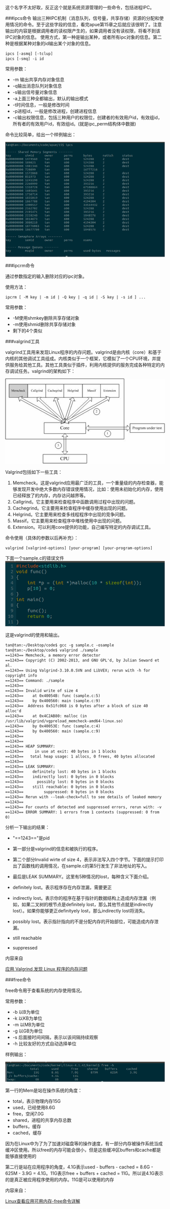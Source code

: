 这个名字不太好取，反正这个就是系统资源管理的一些命令，包括进程IPC。


###ipcs命令
输出三种IPC机制（消息队列，信号量，共享存储）资源的分配和使用情况的命令。至于这些字段的信息，看完apue第15章之后就应该很明了。注意输出的内容是根据调用者的读权限产生的，如果调用者没有读权限，将看不到该IPC对象的信息。
使用方式，第一种是输出某种，或者所有ipc对象的信息。第二种是根据某种对象的id输出某个对象的信息。
```
ipcs [-asmq] [-tclup]
ipcs [-smq] -i id
```
常用参数：
+ -m 输出共享内存对象信息
+ -q输出消息队列对象信息
+ -s输出信号量对象信息
+ -a上面三种全都输出，默认的输出模式
+ -t时间信息，一般是修改时间
+ -p进程id，一般是修改进程，创建进程信息
+ -c输出权限信息，包括三种用户的权限位，创建者的有效用户id，有效组id，所有者的有效用户id，有效组id。(就是ipc_perm结构体中数据)

命令比较简单，给出一个样例输出：

![](img/ipcs.png)

###ipcrm命令

通过参数指定的输入删除对应的ipc对象。

使用方法：
```
ipcrm [ -M key | -m id | -Q key | -q id | -S key | -s id ] ...
```

常用参数：
+ -M使用shmkey删除共享存储对象
+ -m使用shmid删除共享存储对象
+ 剩下的4个类似


###valgrind工具

valgrind工具用来发现Linux程序的内存问题。valgrind是由内核（core）和基于内核的其他调试工具组成。内核类似于一个框架，它模拟了一个CPU环境，并提供服务给其他工具。其他工具类似于插件，利用内核提供的服务完成各种特定的内存调试任务。valgrind的架构如下：

![](img/valgrind_frame.jpg)

Valgrind包括如下一些工具：
1. Memcheck。这是valgrind应用最广泛的工具，一个重量级的内存检查器，能够发现开发中绝大多数内存错误使用情况，比如：使用未初始化的内存，使用已经释放了的内存，内存访问越界等。
2. Callgrind。它主要用来检查程序中函数调用过程中出现的问题。
3. Cachegrind。它主要用来检查程序中缓存使用出现的问题。
4. Helgrind。它主要用来检查多线程程序中出现的竞争问题。
5. Massif。它主要用来检查程序中堆栈使用中出现的问题。
6. Extension。可以利用core提供的功能，自己编写特定的内存调试工具。

命令使用（具体的参数以后再补充）：
```
valgrind [valgrind-options] [your-program] [your-program-options]
```

下面一个sample.c的错误文件
![](img/val_sample.png)

这是valgrind的使用和输出。
```
tan@tan:~/Desktop/code$ gcc -g sample.c -osample
tan@tan:~/Desktop/code$ valgrind ./sample
==1243== Memcheck, a memory error detector
==1243== Copyright (C) 2002-2013, and GNU GPL'd, by Julian Seward et al.
==1243== Using Valgrind-3.10.0.SVN and LibVEX; rerun with -h for copyright info
==1243== Command: ./sample
==1243== 
==1243== Invalid write of size 4
==1243==    at 0x40054B: func (sample.c:5)
==1243==    by 0x400560: main (sample.c:9)
==1243==  Address 0x51fc068 is 0 bytes after a block of size 40 alloc'd
==1243==    at 0x4C2AB80: malloc (in /usr/lib/valgrind/vgpreload_memcheck-amd64-linux.so)
==1243==    by 0x40053E: func (sample.c:4)
==1243==    by 0x400560: main (sample.c:9)
==1243== 
==1243== 
==1243== HEAP SUMMARY:
==1243==     in use at exit: 40 bytes in 1 blocks
==1243==   total heap usage: 1 allocs, 0 frees, 40 bytes allocated
==1243== 
==1243== LEAK SUMMARY:
==1243==    definitely lost: 40 bytes in 1 blocks
==1243==    indirectly lost: 0 bytes in 0 blocks
==1243==      possibly lost: 0 bytes in 0 blocks
==1243==    still reachable: 0 bytes in 0 blocks
==1243==         suppressed: 0 bytes in 0 blocks
==1243== Rerun with --leak-check=full to see details of leaked memory
==1243== 
==1243== For counts of detected and suppressed errors, rerun with: -v
==1243== ERROR SUMMARY: 1 errors from 1 contexts (suppressed: 0 from 0)
```

分析一下输出的结果：
+ "==1243=="是pid
+ 第一部分是valgrind的信息和被执行的程序。
+ 第二个部分Invalid wirte of size 4，表示非法写入四个字节。下面的提示打印出了函数栈的调用情况，在sample.c的第5行发生了非法地址的写入。
+ 最后是LEAK SUMMARY。这里有5种情况的lost，每种含义下面介绍。

+ definitely lost。表示程序存在内存泄漏，需要更正
+ indirectly lost。表示你的程序在基于指针的数据结构上造成内存泄漏（例如，如果二叉树的根节点是definitely lost，那么其他节点就是indirectly lost）。如果你能够更正definityely lost，那么indirectly lost将消失。
+ possibly lost。表示指针指向的不是分配内存的开始部位，可能造成内存泄漏。
+ still reachable
+ suppressed


内容来自

[应用 Valgrind 发现 Linux 程序的内存问题](https://www.ibm.com/developerworks/cn/linux/l-cn-valgrind/)

###free命令

free命令用于查看系统的内存使用情况。

常用参数：
+ -b 以B为单位
+ -k 以KB为单位
+ -m 以MB为单位
+ -g 以GB为单位
+ -s 后面接时间间隔，表示以该间隔持续观察
+ -h 比较友好的方式自动选择单位


样例输出：

![](img/free_example.png)

第一行的Mem是站在操作系统的角度：

+ total，表示物理内存15G
+ used，已经使用8.6G
+ free，空闲7.0G
+ shared，进程的共享内存总数
+ buffers，缓存
+ cached，缓存

因为在Linux中为了为了加速对磁盘等的操作速度，有一部分内存被操作系统当成缓冲区使用。所以free的内存可能会很小，但是这些缓冲区buffers和cache都是能够直接使用的

第二行是站在应用程序的角度，4.1G表示used - buffers - cached = 8.6G - 625M - 3.9G = 4.1G。11G表示free + buffers + cached = 11G。所以说4.1G表示的是真正被应用程序使用的内存。11G是可以使用的内存

内容来自：

[ Linux查看应用可用内存-free命令详解](https://blog.csdn.net/loongshawn/article/details/51758116)